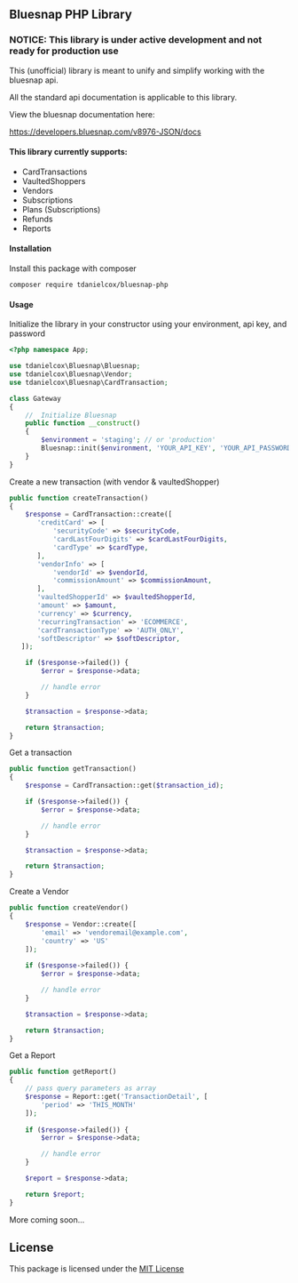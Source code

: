 ## Bluesnap PHP Library

### NOTICE: This library is under active development and not ready for production use

This (unofficial) library is meant to unify and simplify working with the bluesnap api. 

All the standard api documentation is applicable to this library. 

View the bluesnap documentation here:

https://developers.bluesnap.com/v8976-JSON/docs

#### This library currently supports:

- CardTransactions
- VaultedShoppers
- Vendors
- Subscriptions
- Plans (Subscriptions)
- Refunds
- Reports

#### Installation

Install this package with composer

```shell
composer require tdanielcox/bluesnap-php
```

#### Usage

Initialize the library in your constructor using your environment, api key, and password

```php
<?php namespace App;

use tdanielcox\Bluesnap\Bluesnap;
use tdanielcox\Bluesnap\Vendor;
use tdanielcox\Bluesnap\CardTransaction;

class Gateway 
{
    //  Initialize Bluesnap
    public function __construct() 
    {
        $environment = 'staging'; // or 'production'        
        Bluesnap::init($environment, 'YOUR_API_KEY', 'YOUR_API_PASSWORD');
    }
}
```

Create a new transaction (with vendor & vaultedShopper)

```php    
public function createTransaction()
{        
    $response = CardTransaction::create([
       'creditCard' => [
           'securityCode' => $securityCode,
           'cardLastFourDigits' => $cardLastFourDigits,
           'cardType' => $cardType,
       ],
       'vendorInfo' => [
           'vendorId' => $vendorId,
           'commissionAmount' => $commissionAmount,
       ],
       'vaultedShopperId' => $vaultedShopperId,
       'amount' => $amount,
       'currency' => $currency,
       'recurringTransaction' => 'ECOMMERCE',
       'cardTransactionType' => 'AUTH_ONLY',
       'softDescriptor' => $softDescriptor,
   ]);

    if ($response->failed()) {
        $error = $response->data;

        // handle error
    }

    $transaction = $response->data;

    return $transaction;
}
```

Get a transaction

```php    
public function getTransaction()
{        
    $response = CardTransaction::get($transaction_id);

    if ($response->failed()) {
        $error = $response->data;

        // handle error
    }

    $transaction = $response->data;

    return $transaction;
}
```

Create a Vendor

```php
public function createVendor()
{
    $response = Vendor::create([
        'email' => 'vendoremail@example.com',
        'country' => 'US'
    ]);
    
    if ($response->failed()) {
        $error = $response->data;

        // handle error
    }

    $transaction = $response->data;

    return $transaction;
}
```

Get a Report

```php
public function getReport()
{
    // pass query parameters as array
    $response = Report::get('TransactionDetail', [
        'period' => 'THIS_MONTH'
    ]);
    
    if ($response->failed()) {
        $error = $response->data;

        // handle error
    }

    $report = $response->data;

    return $report;
}
```

More coming soon...

## License
This package is licensed under the [MIT License](https://github.com/tdanielcox/bluesnap-php/blob/master/LICENSE)
